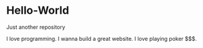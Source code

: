 # Hello-World
Just another repository

I love programming. I wanna build a great website. I love playing poker $$$.
